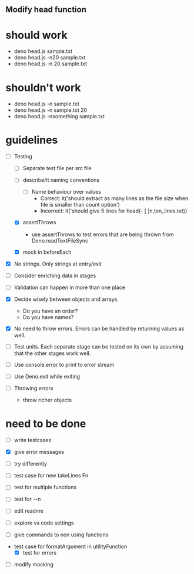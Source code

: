 ## Modify head function

# should work

- deno head.js sample.txt
- deno head.js -n20 sample.txt
- deno head.js -n 20 sample.txt

# shouldn't work

- deno head.js -n sample.txt
- deno head.js -n sample.txt 20
- deno head.js -nsomething sample.txt

# guidelines

- [ ] Testing

  - [ ] Separate test file per src file
  - [ ] describe/it naming conventions

    - [ ] Name behaviour over values
      - Correct:
        it('should extract as many lines as the file size when file is smaller than count option')
      - Incorrect:
        it('should give 5 lines for head(- [ ]n,ten_lines.txt))

  - [x] assertThrows
    - use assertThrows to test errors that are being thrown from Deno.readTextFileSync
  - [x] mock in beforeEach

- [x] No strings. Only strings at entry/exit
- [ ] Consider enriching data in stages
- [ ] Validation can happen in more than one place
- [x] Decide wisely between objects and arrays.
  - Do you have an order?
  - Do you have names?
- [x] No need to throw errors. Errors can be handled by returning values as well.
- [ ] Test units. Each separate stage can be tested on its own by assuming that the other stages work well.
- [ ] Use console.error to print to error stream
- [ ] Use Deno.exit while exiting
- [ ] Throwing errors
  - throw richer objects

# need to be done

- [ ] write testcases
- [x] give error messages
- [ ] try differently
- [ ] test case for new takeLines Fn

- [ ] test for multiple functions
- [ ] test for --n
- [ ] edit readme
- [ ] explore vs code settings
- [ ] give commands to non using functions
- test case for formatArgument in utilityFunction
  - [x] test for errors
- [ ] modify mocking
